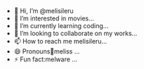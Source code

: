 - 👋 Hi, I’m @melisileru
- 👀 I’m interested in movies...
- 🌱 I’m currently learning coding...
- 💞️ I’m looking to collaborate on my works...
- 📫 How to reach me melisileru...
- 😄 Pronouns🥇meliss ...
- ⚡ Fun fact:melware ...

<!---
melisileru/melisileru is a ✨ special ✨ repository because its `README.md` (this file) appears on your GitHub profile.
You can click the Preview link to take a look at your changes.
--->
